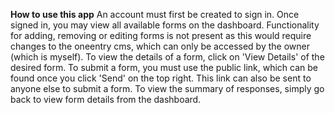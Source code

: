 **How to use this app**
An account must first be created to sign in. Once signed in, you may view all available forms on the dashboard.
Functionality for adding, removing or editing forms is not present as this would require changes to the oneentry cms, which can only be accessed by the owner (which is myself).
To view the details of a form, click on 'View Details' of the desired form. 
To submit a form, you must use the public link, which can be found once you click 'Send' on the top right. This link can also be sent to anyone else to submit a form.
To view the summary of responses, simply go back to view form details from the dashboard.